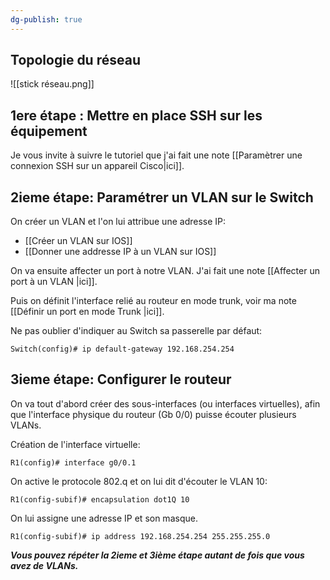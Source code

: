 ```yaml
---
dg-publish: true
---
```


## Topologie du réseau ##

![[stick réseau.png]]

## 1ere étape : Mettre en place SSH sur les équipement

Je vous invite à suivre le tutoriel que j'ai fait une note [[Paramètrer une connexion SSH sur un appareil Cisco|ici]].

## 2ieme étape: Paramétrer un VLAN sur le Switch 

On créer un VLAN et l'on lui attribue une adresse IP: 

- [[Créer un VLAN sur IOS]]
- [[Donner une addresse IP à un VLAN sur IOS]]

On va ensuite affecter un port à notre VLAN. J'ai fait une note [[Affecter un port à un VLAN |ici]]. 

Puis on définit l'interface relié au routeur en mode trunk, voir ma note [[Définir un port en mode Trunk |ici]].

Ne pas oublier d'indiquer au Switch sa passerelle par défaut: 

 ````
 Switch(config)# ip default-gateway 192.168.254.254
````


## 3ieme étape: Configurer le routeur

On va tout d'abord créer des sous-interfaces (ou interfaces virtuelles), afin que l'interface physique du routeur (Gb 0/0) puisse écouter plusieurs VLANs. 

Création de l'interface virtuelle:
```
R1(config)# interface g0/0.1 
```

On active le protocole 802.q et on lui dit d'écouter le VLAN 10:
```
R1(config-subif)# encapsulation dot1Q 10
```

On lui assigne une adresse IP et son masque. 
```
R1(config-subif)# ip address 192.168.254.254 255.255.255.0
```


***Vous pouvez répéter la 2ieme et 3ième étape autant de fois que vous avez de VLANs.***








